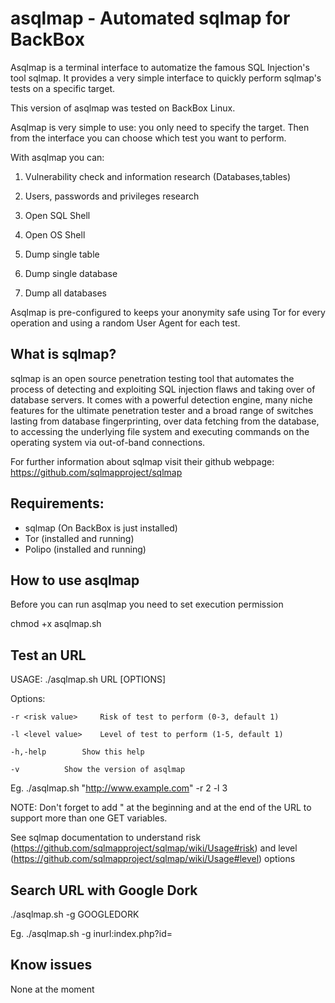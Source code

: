 asqlmap - Automated sqlmap for BackBox
=======

Asqlmap is a terminal interface to automatize the famous SQL Injection's tool sqlmap.
It provides a very simple interface to quickly perform sqlmap's tests on a specific target.

This version of asqlmap was tested on BackBox Linux.

Asqlmap is very simple to use: you only need to specify the target. Then from the interface you can choose which test you want to perform.

With asqlmap you can:

1) Vulnerability check and information research (Databases,tables)

2) Users, passwords and privileges research

3) Open SQL Shell

4) Open OS Shell

5) Dump single table

6) Dump single database

7) Dump all databases


Asqlmap is pre-configured to keeps your anonymity safe using Tor for every operation and using a random User Agent for each test.


What is sqlmap?
-------

sqlmap is an open source penetration testing tool that automates the process of detecting and exploiting SQL injection flaws and taking over of database servers. It comes with a powerful detection engine, many niche features for the ultimate penetration tester and a broad range of switches lasting from database fingerprinting, over data fetching from the database, to accessing the underlying file system and executing commands on the operating system via out-of-band connections.

For further information about sqlmap visit their github webpage: https://github.com/sqlmapproject/sqlmap

Requirements:
-------

- sqlmap (On BackBox is just installed)
- Tor (installed and running)
- Polipo (installed and running)


How to use asqlmap
-------

Before you can run asqlmap you need to set execution permission

chmod +x asqlmap.sh

Test an URL
-------

USAGE:
	./asqlmap.sh URL [OPTIONS]
	
Options:

	-r <risk value>		Risk of test to perform (0-3, default 1)
	
	-l <level value>	Level of test to perform (1-5, default 1)
	
	-h,-help		Show this help
	
	-v			Show the version of asqlmap
	

Eg. ./asqlmap.sh "http://www.example.com" -r 2 -l 3

NOTE: Don't forget to add " at the beginning and at the end of the URL to support more than one GET variables.

See sqlmap documentation to understand risk (https://github.com/sqlmapproject/sqlmap/wiki/Usage#risk) and level (https://github.com/sqlmapproject/sqlmap/wiki/Usage#level) options

Search URL with Google Dork
-------

./asqlmap.sh -g GOOGLEDORK

Eg. ./asqlmap.sh -g inurl:index.php?id=

Know issues
-------

None at the moment
